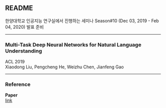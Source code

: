 ## README  
한양대학교 인공지능 연구실에서 진행하는 세미나  Season#10 (Dec 03, 2019 - Feb 04, 2020) 발표 준비  

---
### Multi-Task Deep Neural Networks for Natural Language Understanding  
ACL 2019  
Xiaodong Liu, Pengcheng He, Weizhu Chen, Jianfeng Gao  

---

### Reference  

**Paper**  
[link](https://arxiv.org/abs/1901.11504)
<!--stackedit_data:
eyJoaXN0b3J5IjpbLTg4ODg2ODQxNCw3MTkyNzYwNzVdfQ==
-->
